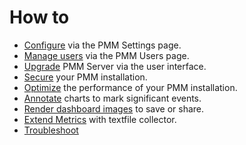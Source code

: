 # How to

- [Configure](configure.md) via the PMM Settings page.
- [Manage users](manage-users.md) via the PMM Users page.
- [Upgrade](upgrade.md) PMM Server via the user interface.
- [Secure](secure.md) your PMM installation.
- [Optimize](optimize.md) the performance of your PMM installation.
- [Annotate](annotate.md) charts to mark significant events.
- [Render dashboard images](render-dashboard-images.md) to save or share.
- [Extend Metrics](extend-metrics.md) with textfile collector.
- [Troubleshoot](troubleshoot.md)
